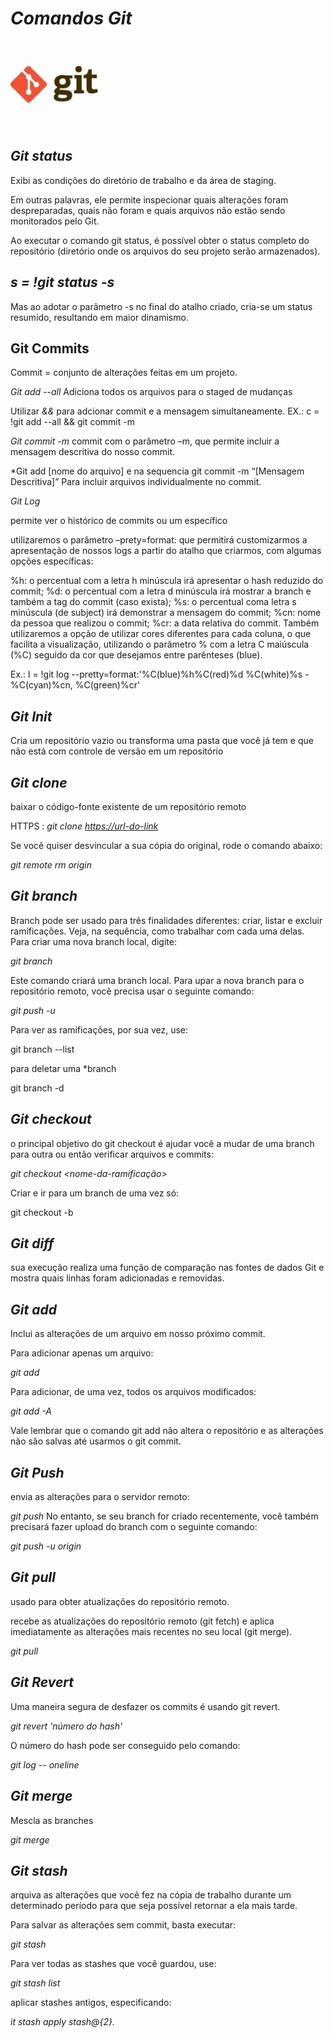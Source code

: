 
# *Comandos Git*

![Imagem logo git](./../Imagens/logo_git.jpg)

## *Git status*

Exibi as condições do diretório de trabalho e da área de staging.

Em outras palavras, ele permite inspecionar quais alterações foram despreparadas, quais não foram e quais arquivos não estão sendo monitorados pelo Git. 

Ao executar o comando git status, é possível obter o status completo do repositório (diretório onde os arquivos do seu projeto serão armazenados).

## *s = !git status -s*

Mas ao adotar o parâmetro -s no final do atalho criado, cria-se um status resumido, resultando em maior dinamismo.

## Git Commits

Commit = conjunto de alterações feitas em um projeto. 

*Git add --all*
Adiciona todos os arquivos para o staged de mudanças 

Utilizar *&&* para adcionar commit e a mensagem simultaneamente.
EX.: c = !git add --all && git commit -m

*Git commit -m*
commit com o parâmetro –m, que permite incluir a mensagem descritiva do nosso commit.

*Git add [nome do arquivo] e na sequencia git commit -m “[Mensagem Descritiva]” 
Para incluir arquivos individualmente no commit.

*Git Log*

permite ver o histórico de commits ou um específico 

utilizaremos o parâmetro –prety=format: que permitirá customizarmos a apresentação de nossos logs a partir do atalho que criarmos, com algumas opções específicas:

%h: o percentual com a letra h minúscula irá apresentar o hash reduzido do commit;
%d: o percentual com a letra d minúscula irá mostrar a branch e também a tag do commit (caso exista);
%s: o percentual coma letra s minúscula (de subject) irá demonstrar a mensagem do commit;
%cn: nome da pessoa que realizou o commit;
%cr: a data relativa do commit.
Também utilizaremos a opção de utilizar cores diferentes para cada coluna, o que facilita a visualização, utilizando o parâmetro % com a letra C maiúscula (%C) seguido da cor que desejamos entre parênteses (blue).

Ex.: l = !git log --pretty=format:'%C(blue)%h%C(red)%d %C(white)%s - %C(cyan)%cn, %C(green)%cr'

## *Git Init*

Cria um repositório vazio ou transforma uma pasta que você já tem e que não está com controle de versão em um repositório

## *Git clone*

baixar o código-fonte existente de um repositório remoto 

HTTPS : *git clone <https://url-do-link>*

Se você quiser desvincular a sua cópia do original, rode o comando abaixo:

*git remote rm origin*

## *Git branch*

Branch pode ser usado para três finalidades diferentes: criar, listar e excluir ramificações. Veja, na sequência, como trabalhar com cada uma delas.
Para criar uma nova branch local, digite:

*git branch <nome-da-branch>*

Este comando criará uma branch local. Para upar a nova branch para o repositório remoto, você precisa usar o seguinte comando:

*git push -u <remote> <nome-da-branch>*

Para ver as ramificações, por sua vez, use:

git branch --list

para deletar uma *branch

git branch -d <nome-da-branch>

## *Git checkout*

o principal objetivo do git checkout é ajudar você a mudar de uma branch para outra ou então verificar arquivos e commits:

*git checkout <nome-da-ramificação>*

Criar e ir para um branch de uma vez só:

git checkout -b <nome-da-branch>

## *Git diff*

sua execução realiza uma função de comparação nas fontes de dados Git e mostra quais linhas foram adicionadas e removidas.

## *Git add*

Inclui as alterações de um arquivo em nosso próximo commit.

Para adicionar apenas um arquivo:

*git add <arquivo>*

Para adicionar, de uma vez, todos os arquivos modificados:

*git add -A*

Vale lembrar que o comando git add não altera o repositório e as alterações não são salvas até usarmos o git commit.

## *Git Push*

envia as alterações para o servidor remoto:

*git push <remote> <nome-do-branch>*
No entanto, se seu branch for criado recentemente, você também precisará fazer upload do branch com o seguinte comando:

*git push -u origin <nome-do-branch>*

## *Git pull*

usado para obter atualizações do repositório remoto. 

recebe as atualizações do repositório remoto (git fetch) e aplica imediatamente as alterações mais recentes no seu local (git merge).

*git pull <remote>*

## *Git Revert*

Uma maneira segura de desfazer os commits é usando git revert.

*git revert 'número do hash'*

O número do hash pode ser conseguido pelo comando:

*git log -- oneline*

## *Git merge*

Mescla as branches

*git merge <nome-da-branch>*

## *Git stash*

arquiva as alterações que você fez na cópia de trabalho durante um determinado período para que seja possível retornar a ela mais tarde.

Para salvar as alterações sem commit, basta executar:

*git stash*

Para ver todas as stashes que você guardou, use:

*git stash list* 

aplicar stashes antigos, especificando:

*it stash apply stash@{2}.*


